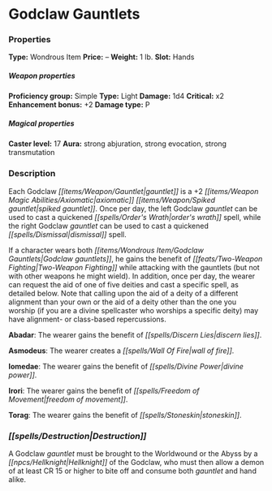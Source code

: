 ﻿---
Title: "Godclaw Gauntlets"
Type: "Wondrous Item"
Price: "–"
Weight: "1 lb."
Slot: "Hands"
Proficiency group: "Simple"
Weapon properties Type: "Light"
Damage: "1d4"
Critical: "x2"
Enhancement bonus: "+2"
Damage type: "P"
Caster level: "17"
Aura: "strong abjuration, strong evocation, strong transmutation"
Description: |
  "Each _Godclaw gauntlet_ is a _+2 axiomatic spiked gauntlet_. Once per day, the left Godclaw gauntlet can be used to cast a quickened order's wrath spell, while the right _Godclaw gauntlet_ can be used to cast a quickened _dismissal_ spell.
  If a character wears both _Godclaw gauntlets_, he gains the benefit of Two-Weapon Fighting while attacking with the gauntlets (but not with other weapons he might wield). In addition, once per day, the wearer can request the aid of one of five deities and cast a specific spell, as detailed below. Note that calling upon the aid of a deity of a different alignment than your own or the aid of a deity other than the one you worship (if you are a divine spellcaster who worships a specific deity) may have alignment- or class-based repercussions.
  **Abadar**: The wearer gains the benefit of _discern lies_.
  **Asmodeus**: The wearer creates a _wall of fire_.
  **Iomedae**: The wearer gains the benefit of _divine power_.
  **Irori**: The wearer gains the benefit of _freedom of movement_.
  **Torag**: The wearer gains the benefit of _stoneskin_."
Destruction: |
  "A _Godclaw gauntlet_ must be brought to the Worldwound or the Abyss by a Hellknight of the Godclaw, who must then allow a demon of at least CR 15 or higher to bite off and consume both gauntlet and hand alike."
Sources: "['Pathfinder #107: Scourge of the Godclaw']"
---

# Godclaw Gauntlets

### Properties

**Type:** Wondrous Item **Price:** – **Weight:** 1 lb. **Slot:** Hands

##### Weapon properties

**Proficiency group:** Simple **Type:** Light **Damage:** 1d4 **Critical:** x2 **Enhancement bonus:** +2 **Damage type:** P

##### Magical properties

**Caster level:** 17 **Aura:** strong abjuration, strong evocation, strong transmutation

### Description

Each Godclaw _[[items/Weapon/Gauntlet|gauntlet]]_ is a +2 _[[items/Weapon Magic Abilities/Axiomatic|axiomatic]]_ _[[items/Weapon/Spiked gauntlet|spiked gauntlet]]_. Once per day, the left Godclaw _gauntlet_ can be used to cast a quickened _[[spells/Order's Wrath|order's wrath]]_ spell, while the right Godclaw _gauntlet_ can be used to cast a quickened _[[spells/Dismissal|dismissal]]_ spell.

If a character wears both _[[items/Wondrous Item/Godclaw Gauntlets|Godclaw gauntlets]]_, he gains the benefit of _[[feats/Two-Weapon Fighting|Two-Weapon Fighting]]_ while attacking with the gauntlets (but not with other weapons he might wield). In addition, once per day, the wearer can request the aid of one of five deities and cast a specific spell, as detailed below. Note that calling upon the aid of a deity of a different alignment than your own or the aid of a deity other than the one you worship (if you are a divine spellcaster who worships a specific deity) may have alignment- or class-based repercussions.

**Abadar**: The wearer gains the benefit of _[[spells/Discern Lies|discern lies]]_.

**Asmodeus**: The wearer creates a _[[spells/Wall Of Fire|wall of fire]]_.

**Iomedae**: The wearer gains the benefit of _[[spells/Divine Power|divine power]]_.

**Irori**: The wearer gains the benefit of _[[spells/Freedom of Movement|freedom of movement]]_.

**Torag**: The wearer gains the benefit of _[[spells/Stoneskin|stoneskin]]_.

### _[[spells/Destruction|Destruction]]_

A Godclaw _gauntlet_ must be brought to the Worldwound or the Abyss by a _[[npcs/Hellknight|Hellknight]]_ of the Godclaw, who must then allow a demon of at least CR 15 or higher to bite off and consume both _gauntlet_ and hand alike.

